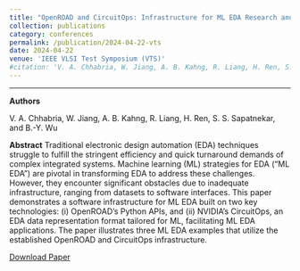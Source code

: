 ```yaml
---
title: "OpenROAD and CircuitOps: Infrastructure for ML EDA Research and Education"
collection: publications
category: conferences
permalink: /publication/2024-04-22-vts
date: 2024-04-22
venue: 'IEEE VLSI Test Symposium (VTS)'
#citation: 'V. A. Chhabria, W. Jiang, A. B. Kahng, R. Liang, H. Ren, S. S. Sapatnekar, and B.-Y. Wu, “OpenROAD and CircuitOps: Infrastructure for ML EDA Research and Education“, Proc. VTS, 2024.'
---
```

****

**Authors**

V. A. Chhabria, W. Jiang, A. B. Kahng, R. Liang, H. Ren, S. S. Sapatnekar, and B.-Y. Wu

**Abstract**
Traditional electronic design automation (EDA) techniques struggle to fulfill the stringent efficiency and quick turnaround demands of complex integrated systems. Machine learning (ML) strategies for EDA (“ML EDA”) are pivotal in transforming EDA to address these challenges. However, they encounter significant obstacles due to inadequate infrastructure, ranging from datasets to software interfaces. This paper demonstrates a software infrastructure for ML EDA built on two key technologies: (i) OpenROAD’s Python APIs, and (ii) NVIDIA’s CircuitOps, an EDA data representation format tailored for ML, facilitating ML EDA applications. The paper illustrates three ML EDA examples that utilize the established OpenROAD and CircuitOps infrastructure.

[Download Paper](https://ieeexplore.ieee.org/document/10538770)